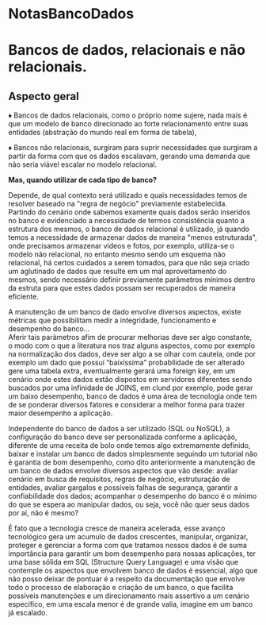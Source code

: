 # NotasBancoDados
# Bancos de dados, relacionais e não relacionais.
 ## Aspecto geral
♦ Bancos de dados relacionais, como o próprio nome sujere, nada mais é que um modelo de banco direcionado ao forte relacionamento entre suas entidades (abstração do mundo real em forma de tabela), <br>

♦ Bancos não relacionais, surgiram para suprir necessidades que surgiram a partir da forma com que os dados escalavam, gerando uma demanda que não seria viável escalar no modelo relacional.<br>

**Mas, quando utilizar de cada tipo de banco?**<br>

Depende, de qual contexto será utilizado e  quais necessidades temos de resolver baseado na "regra de negócio" previamente estabelecida.<br>
Partindo do cenário onde sabemos examente quais dados serão inseridos no banco e  evidenciado a necessidade de termos consistência quanto a estrutura dos mesmos, o banco de dados relacional é utilizado, já quando temos a necessidade de armazenar dados de maneira "menos estruturada", onde precisamos armazenar videos e fotos, por exemplo, utiliza-se o modelo não relacional, no entanto mesmo sendo um esquema não relacional, há certos cuidados a serem tomados, para que não seja criado um aglutinado de dados que resulte em um mal aproveitamento do mesmos, sendo necessário definir previamente parâmetros mínimos dentro da estruta para que estes dados possam ser recuperados de maneira eficiente.<br>

A manutenção de um banco de dado envolve diversos aspectos, existe métricas que possibilitam medir a integridade, funcionamento e desempenho do banco...<br>
Aferir tais parâmetros afim de procurar melhorias deve ser algo constante, o modo com o que a literatura nos traz alguns aspectos, como por exemplo na normalização dos dados, deve ser algo a se olhar com cautela, onde por exemplo um dado que possuí “baixíssima” probabilidade de ser alterado gere uma tabela extra, eventualmente gerará uma foreign key, em um cenário onde estes dados estão dispostos em servidores diferentes sendo buscados por uma infinidade de JOINS, em clund por exemplo, pode gerar um baixo desempenho, banco de dados é uma área de tecnologia onde tem de se ponderar diversos fatores e considerar a melhor forma para trazer maior desempenho a aplicação.<br>

Independente do banco de dados a ser utilizado (SQL ou NoSQL), a configuração do banco deve ser personalizada conforme a aplicação, diferente de uma receita de bolo onde temos algo extremamente definido, baixar e instalar um banco de dados simplesmente seguindo um tutorial não é garantia de bom desempenho, como dito anteriormente a manutenção de um banco de dados envolve diversos aspectos que vão desde: avaliar cenário em busca de requisitos, regras de negócio, estruturação de entidades, avaliar gargalos e possíveis falhas de segurança, garantir a confiabilidade dos dados; acompanhar o desempenho do banco é o mínimo do que se espera ao manipular dados, ou seja, você não quer seus dados por aí, não é mesmo?<br>

É fato que a tecnologia cresce de maneira acelerada, esse avanço tecnológico gera um acumulo de dados crescentes, manipular, organizar, proteger e gerenciar a forma com que tratamos nossos dados é de suma importância para garantir um bom desempenho para nossas aplicações, ter uma base sólida em SQL (Structure Query Language) e uma visão que contemple os aspectos que envolvem banco de dados é essencial, algo que não posso deixar de pontuar é a respeito da documentação que envolve todo o processo de elaboração e criação de um banco, o que facilita possíveis manutenções e um direcionamento mais assertivo a um cenário específico, em uma escala menor é de grande valia, imagine em um banco já escalado.
